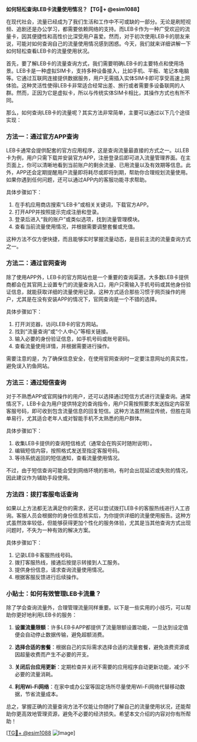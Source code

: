**如何轻松查询LEB卡流量使用情况？【TG💪+ @esim1088】**

在现代社会，流量已经成为了我们生活和工作中不可或缺的一部分。无论是刷短视频、追剧还是办公学习，都需要依赖网络的支持。而LEB卡作为一种广受欢迎的流量卡，因其便捷性和高性价比深受用户喜爱。然而，对于初次使用LEB卡的朋友来说，可能对如何查询自己的流量使用情况感到困惑。今天，我们就来详细讲解一下如何轻松查看LEB卡的流量使用状况。

首先，要了解LEB卡的流量查询方式，我们需要明确LEB卡的主要特点和使用场景。LEB卡是一种虚拟SIM卡，支持多种设备接入，比如手机、平板、笔记本电脑等。它通过互联网连接提供数据服务，用户无需插入实体SIM卡即可享受高速上网体验。这种灵活性使得LEB卡非常适合经常出差、旅行或者需要多设备联网的人群。然而，正因为它是虚拟卡，所以与传统实体SIM卡相比，其操作方式也有所不同。

那么，如何查询LEB卡的流量呢？其实方法非常简单，主要可以通过以下几个途径实现：

### 方法一：通过官方APP查询

LEB卡通常会提供配套的官方应用程序，这是查询流量最直接的方式之一。以LEB卡为例，用户只需下载并安装官方APP，注册登录后即可进入流量管理界面。在主页面上，你可以清晰地看到当前账户的剩余流量、已用流量以及有效期等信息。此外，APP还会定期提醒用户流量即将耗尽或即将到期，帮助你合理规划流量使用。如果你遇到任何问题，还可以通过APP内的客服功能寻求帮助。

具体步骤如下：
1. 在手机应用商店搜索“LEB卡”或相关关键词，下载官方APP。
2. 打开APP并按照提示完成注册和登录。
3. 登录后进入“我的账户”或类似选项，找到流量管理模块。
4. 查看当前流量使用情况，并根据需要调整套餐或充值。

这种方法不仅方便快捷，而且能够实时掌握流量动态，是目前主流的流量查询方式之一。

### 方法二：通过官网查询

除了使用APP外，LEB卡的官方网站也是一个重要的查询渠道。大多数LEB卡提供商都会在其官网上设置专门的流量查询入口，用户只需输入手机号码或其他身份验证信息，就能获取详细的流量使用记录。这种方式适合那些习惯于网页操作的用户，尤其是在没有安装APP的情况下，官网查询是一个不错的选择。

具体步骤如下：
1. 打开浏览器，访问LEB卡的官方网站。
2. 找到“流量查询”或“个人中心”等相关链接。
3. 输入必要的身份验证信息，如手机号码或账号密码。
4. 查看流量使用详情，并根据需要进行操作。

需要注意的是，为了确保信息安全，在使用官网查询时一定要注意网址的真实性，避免误入钓鱼网站。

### 方法三：通过短信查询

对于不熟悉APP或官网操作的用户，还可以选择通过短信方式进行流量查询。通常情况下，LEB卡会为用户提供特定的查询指令，用户只需按照要求发送指定内容至客服号码，即可收到包含流量信息的回复短信。这种方法虽然稍显传统，但胜在简单易行，尤其适合老年人或对智能手机不太熟悉的用户群体。

具体步骤如下：
1. 收集LEB卡提供的查询短信格式（通常会在购买时随附说明）。
2. 编辑短信内容，按照格式发送至指定客服号码。
3. 等待系统返回的短信通知，查看流量使用情况。

不过，由于短信查询可能会受到网络环境的影响，有时会出现延迟或失败的情况，因此建议作为辅助手段使用。

### 方法四：拨打客服电话查询

如果以上方法都无法满足你的需求，还可以尝试拨打LEB卡的客服热线进行人工咨询。客服人员会根据你的身份信息核实后，为你提供详细的流量使用报告。这种方式虽然效率较低，但能够获得更加个性化的服务体验，尤其是当其他查询方式出现问题时，不失为一种有效的解决方案。

具体步骤如下：
1. 记录LEB卡客服热线号码。
2. 拨打客服热线，接通后按提示转接到人工服务。
3. 提供身份信息，请求查询流量使用情况。
4. 根据客服反馈进行后续操作。

### 小贴士：如何有效管理LEB卡流量？

除了学会查询流量外，合理管理流量同样重要。以下是一些实用的小技巧，可以帮助你更好地利用LEB卡的服务：

1. **设置流量限额**：许多LEB卡APP都提供了流量限额设置功能，一旦达到设定值便会自动停止数据传输，避免超额消费。
   
2. **选择合适的套餐**：根据自己的实际需求选择合适的流量套餐，避免浪费资源或因超量收费而产生不必要的开支。

3. **关闭后台应用更新**：定期检查并关闭不需要的应用程序自动更新功能，减少不必要的流量消耗。

4. **利用Wi-Fi网络**：在家中或办公室等固定场所尽量使用Wi-Fi网络代替移动数据，节省流量成本。

总之，掌握正确的流量查询方法不仅能让你随时了解自己的流量使用状况，还能帮助你更高效地管理资源，避免不必要的经济损失。希望本文介绍的内容对你有所帮助！

[[TG💪+ @esim1088](https://t.me/s/esim1088) ![Image](https://i.postimg.cc/4NQfJmqS/Snipaste-2025-05-13-00-14-12.png)]